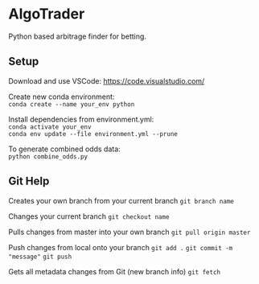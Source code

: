 # AlgoTrader

Python based arbitrage finder for betting.

## Setup

Download and use VSCode:
https://code.visualstudio.com/

Create new conda environment:  
`conda create --name your_env python`

Install dependencies from environment.yml:  
`conda activate your_env`  
`conda env update --file environment.yml --prune`

To generate combined odds data:  
`python combine_odds.py`


## Git Help

Creates your own branch from your current branch
`git branch name`

Changes your current branch
`git checkout name`

Pulls changes from master into your own branch
`git pull origin master`

Push changes from local onto your branch
`git add .`
`git commit -m "message"`
`git push`

Gets all metadata changes from Git (new branch info)
`git fetch`